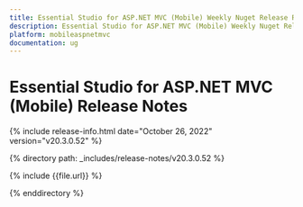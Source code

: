 ```yaml
---
title: Essential Studio for ASP.NET MVC (Mobile) Weekly Nuget Release Release Notes  
description: Essential Studio for ASP.NET MVC (Mobile) Weekly Nuget Release Release Notes  
platform: mobileaspnetmvc
documentation: ug
---
```


# Essential Studio for ASP.NET MVC (Mobile)  Release Notes  

{% include release-info.html date="October 26, 2022"  version="v20.3.0.52" %} 

{% directory path: _includes/release-notes/v20.3.0.52 %}

{% include {{file.url}} %}

{% enddirectory %}